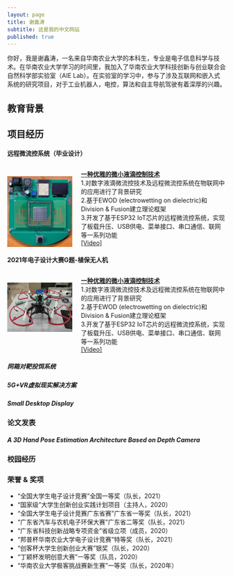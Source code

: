 ```yaml
---
layout: page
title: 谢鑫涛
subtitle: 这是我的中文网站
published: true
---
```


你好，我是谢鑫涛，一名来自华南农业大学的本科生，专业是电子信息科学与技术。在华南农业大学学习的时间里，我加入了华南农业大学科技创新与创业联合会自然科学部实验室（AIE Lab）。在实验室的学习中，参与了涉及互联网和嵌入式系统的研究项目，对于工业机器人，电控，算法和自主导航驾驶有着深厚的兴趣。


## 教育背景

## 项目经历

#### 远程微流控系统（毕业设计）
<div class="container" style="width: 100%; padding-top: 10px">
    <div style="float: left; width:150px; padding-top: 15px" vertical-align='middle'>
        <img src="/img/微流控.png"/>
    </div>
    <div style="margin-left:170px">
        <a href="Microfluidic_System.md"><b>一种优雅的微小液滴控制技术</b></a><br>
        1.对数字液滴微流控技术及远程微流控系统在物联网中的应用进行了背景研究 <br>  
        2.基于EWOD (electrowetting on dielectric)和Division & Fusion建立理论框架<br>
        3.开发了基于ESP32 IoT芯片的远程微流控系统，实现了板载升压、USB供电、菜单接口、串口通信、联网等一系列功能<br> 
        <a href="https://youtube.com/shorts/weA5z-Vz9aQ">[Video]</a>
    </div>
</div>

#### 2021年电子设计大赛G题-植保无人机
<div class="container" style="width: 100%; padding-top: 10px">
    <div style="float: left; width:150px; padding-top: 15px" vertical-align='middle'>
        <img src="/img/植保无人机.jpg"/>
    </div>
    <div style="margin-left:170px">
        <a href="https://bestxxt.github.io/Microfluidic_System.md"><b>一种优雅的微小液滴控制技术</b></a><br>
        1.对数字液滴微流控技术及远程微流控系统在物联网中的应用进行了背景研究 <br>  
        2.基于EWOD (electrowetting on dielectric)和Division & Fusion建立理论框架<br>
        3.开发了基于ESP32 IoT芯片的远程微流控系统，实现了板载升压、USB供电、菜单接口、串口通信、联网等一系列功能<br> 
        <a href="https://youtube.com/shorts/weA5z-Vz9aQ">[Video]</a>
    </div>
</div>


##### 网箱对靶投饵系统

##### 5G+VR虚拟现实解决方案

##### Small Desktop Display

### 论文发表

##### A 3D Hand Pose Estimation Architecture Based on Depth Camera 

### 校园经历

### 荣誉 & 奖项

- “全国大学生电子设计竞赛”全国一等奖（队长，2021）
- “国家级”大学生创新创业实践计划项目（主持人，2020）
- “全国大学生电子设计竞赛广东省赛”广东省一等奖（队长，2021）
- “广东省汽车与农机电子环保大赛”广东省二等奖（队长，2021）
- “广东省科技创新战略专项资金”省级立项（成员，2020）
- “邦普杯华南农业大学电子设计竞赛”特等奖（队长，2021）
- “创客杯大学生创新创业大赛”银奖（队长，2020）
- “丁颖杯发明创意大赛”一等奖（队员，2020）
- “华南农业大学极客挑战赛新生赛”一等奖（队长，2020年）
